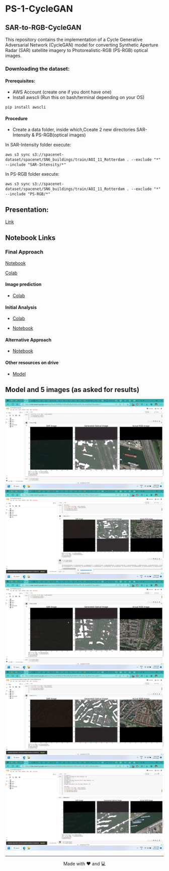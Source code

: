 # PS-1-CycleGAN

## SAR-to-RGB-CycleGAN

This repository contains the implementation of a Cycle Generative Adversarial Network (CycleGAN) model for converting Synthetic Aperture Radar (SAR) satellite imagery to Photorealistic-RGB (PS-RGB) optical images.


### Downloading the dataset:
#### Prerequisites:
- AWS Account (create one if you dont have one)
- Install awscli (Run this on bash/terminal depending on your OS)
```
pip install awscli
```
#### Procedure
- Create a data folder, inside which,Cceate 2 new directories SAR-Intensity & PS-RGB(optical images)

In SAR-Intensity folder execute:
```
aws s3 sync s3://spacenet-dataset/spacenet/SN6_buildings/train/AOI_11_Rotterdam . --exclude "*" --include "SAR-Intensity/*"
```
In PS-RGB folder execute:
```
aws s3 sync s3://spacenet-dataset/spacenet/SN6_buildings/train/AOI_11_Rotterdam . --exclude "*" --include "PS-RGB/*"
```



## Presentation:
[Link](https://pitch.com/public/07bf3b30-13b5-4e41-a50e-73ec3ee042ed)


##  Notebook Links


### Final Approach

[Notebook](./Notebooks/Final-Approach.ipynb)

[Colab](https://colab.research.google.com/drive/16uxCb3kWBFjbrDGN6iqIR9yl5wfi7JdD?usp=sharing)

#### Image prediction

- [Colab](https://colab.research.google.com/drive/16uxCb3kWBFjbrDGN6iqIR9yl5wfi7JdD?usp=sharing)

#### Initial Analysis

- [Colab](https://colab.research.google.com/drive/1WWUBCR1jre3hP1NDSKRpjaihsUIJJRAv?usp=sharing)

- [Notebook](./Notebooks/Initial-Analysis.ipynb)

#### Alternative Approach

- [Notebook](./Notebooks/Alternative-Approach.ipynb)

#### Other resources on drive
- [Model]()

## Model and 5 images (as asked for results)

<img src="./OutputImages/image1.png" >
<img src="./OutputImages/image2.png" >
<img src="./OutputImages/image3.png" >
<img src="./OutputImages/image4.png" >
<img src="./OutputImages/image5.png" >

---
<p align="center">Made with ❤️ and 💻</p>
